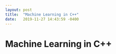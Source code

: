 ```yaml
---
layout: post
title:  "Machine Learning in C++"
date:   2019-11-27 14:43:59 -0400
---
```


# Machine Learning in C++